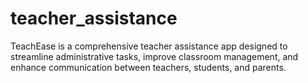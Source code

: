 # teacher_assistance
TeachEase is a comprehensive teacher assistance app designed to streamline administrative tasks, improve classroom management, and enhance communication between teachers, students, and parents.
